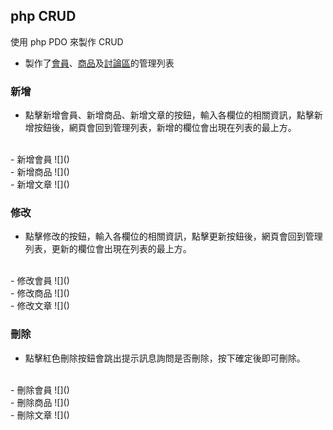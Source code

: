 ## **php CRUD**

使用 php PDO 來製作 CRUD

- 製作了[會員]()、[商品]()及[討論區]()的管理列表

### 新增
- 點擊新增會員、新增商品、新增文章的按鈕，輸入各欄位的相關資訊，點擊新增按鈕後，網頁會回到管理列表，新增的欄位會出現在列表的最上方。
<br>
    - 新增會員
![]()
<br>
    - 新增商品
![]()
<br>
    - 新增文章
![]()

### 修改
- 點擊修改的按鈕，輸入各欄位的相關資訊，點擊更新按鈕後，網頁會回到管理列表，更新的欄位會出現在列表的最上方。
<br>
    - 修改會員
![]()
<br>
    - 修改商品
![]()
<br>
    - 修改文章
![]()

### 刪除
- 點擊紅色刪除按鈕會跳出提示訊息詢問是否刪除，按下確定後即可刪除。
<br>
    - 刪除會員
![]()
<br>
    - 刪除商品
![]()
<br>
    - 刪除文章
![]()